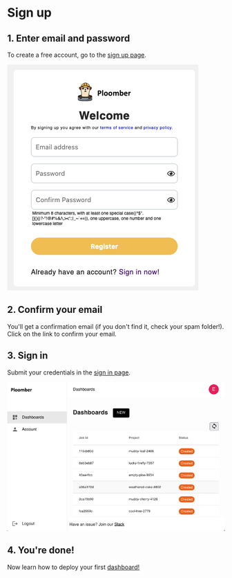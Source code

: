 # Sign up

## 1. Enter email and password

To create a free account, go to the [sign up page](https://HOST/register).

![](../static/web-signup-form.png)

## 2. Confirm your email

You'll get a confirmation email (if you don't find it, check your spam folder!). Click on the link to confirm your email.

## 3. Sign in

Submit your credentials in the [sign in page](http://localhost:3000/signin).

![](../static/web-home.png)

## 4. You're done!

Now learn how to deploy your first [dashboard!](dashboard.md)